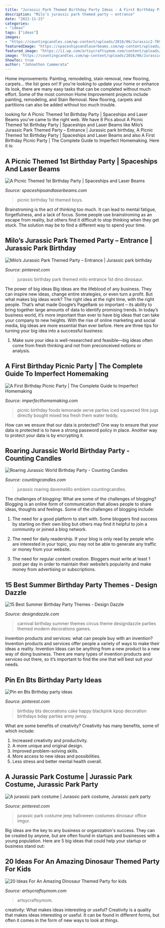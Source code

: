 ```yaml
---
title: "Jurassic Park Themed Birthday Party Ideas - A First Birthday Picnic Party"
description: "Milo’s jurassic park themed party – entrance"
date: "2022-11-23"
categories:
- "ideas"
tags: ["ideas"]
images:
- "https://countingcandles.com/wp-content/uploads/2016/06/Jurassic2-769x1024.jpg"
featuredImage: "https://spaceshipsandlaserbeams.com/wp-content/uploads/2015/09/picnic-themed-first-birthday-party-ideas-boys.jpg"
featured_image: "https://i1.wp.com/artsycraftsymom.com/content/uploads/2017/09/20-Ideas-For-An-Amazing-Dinosaur-Themed-Party-for-kids-pin.jpg?fit=700%2C1000&amp;ssl=1"
image: "https://countingcandles.com/wp-content/uploads/2016/06/Jurassic2-769x1024.jpg"
ShowToc: true
author: "Johnathon Cummerata"
---
```



Home improvements: Painting, remodeling, stain removal, new flooring, carpets... the list goes on!
If you're looking to update your home or enhance its look, there are many easy tasks that can be completed without much effort. Some of the most common Home Improvement projects include painting, remodeling, and Stain Removal. New flooring, carpets and partitions can also be added without too much trouble.

	

		
looking for A Picnic Themed 1st Birthday Party | Spaceships and Laser Beams you've came to the right web. We have 8 Pics about A Picnic Themed 1st Birthday Party | Spaceships and Laser Beams like Milo’s Jurassic Park Themed Party – Entrance | Jurassic park birthday, A Picnic Themed 1st Birthday Party | Spaceships and Laser Beams and also A First Birthday Picnic Party | The Complete Guide to Imperfect Homemaking. Here it is:
		
    
## A Picnic Themed 1st Birthday Party | Spaceships And Laser Beams

<img loading=lazy src="https://spaceshipsandlaserbeams.com/wp-content/uploads/2015/09/picnic-themed-first-birthday-party-ideas-boys.jpg" onerror="this.onerror=null;this.src='https://tse3.mm.bing.net/th?id=OIP.ydZ-6xpZ_0OltiajmMVu8wHaLH&amp;pid=15.1';" alt="A Picnic Themed 1st Birthday Party | Spaceships and Laser Beams">

_Source: spaceshipsandlaserbeams.com_

>picnic birthday 1st themed boys. 

	

Brainstroming is the act of thinking too much. It can lead to mental fatigue, forgetfulness, and a lack of focus. Some people use brainstroming as an escape from reality, but others find it difficult to stop thinking when they get stuck. The solution may be to find a different way to spend your time.

    
## Milo’s Jurassic Park Themed Party – Entrance | Jurassic Park Birthday

<img loading=lazy src="https://i.pinimg.com/736x/1f/13/3d/1f133d9dcf16bf00f38ab28319d6f25f.jpg" onerror="this.onerror=null;this.src='https://tse2.mm.bing.net/th?id=OIP.flgC6VkBdNqEwuAxd4o13AHaE8&amp;pid=15.1';" alt="Milo’s Jurassic Park Themed Party – Entrance | Jurassic park birthday">

_Source: pinterest.com_

>jurassic birthday park themed milo entrance 1st dino dinosaur. 

	

The power of big ideas
Big ideas are the lifeblood of any business. They can inspire new ideas, change entire strategies, or even turn a profit. But what makes big ideas work? The right idea at the right time, with the right people. That’s what made Google’s PageRank so important – its ability to bring together large amounts of data to identify promising trends.
In today’s business world, it’s more important than ever to have big ideas that can take your company to new heights. With the rise of online marketing and social media, big ideas are more essential than ever before. Here are three tips for turning your big idea into a successful business:

1) Make sure your idea is well-researched and feasible—big ideas often come from fresh thinking and not from preconceived notions or analysis.

    
## A First Birthday Picnic Party | The Complete Guide To Imperfect Homemaking

<img loading=lazy src="http://1.bp.blogspot.com/-8P54SEIcmFM/T-h--irYsQI/AAAAAAAADJw/qo0-wlXAw_o/s1600/picnic+12.JPG" onerror="this.onerror=null;this.src='https://tse4.mm.bing.net/th?id=OIP.NyPh0e_6R7qIB_Q-OmA8kAHaJ4&amp;pid=15.1';" alt="A First Birthday Picnic Party | The Complete Guide to Imperfect Homemaking">

_Source: imperfecthomemaking.com_

>picnic birthday foods lemonade serve parties iced squeezed litre jugs directly bought mixed tea fresh them water teddy. 

	

How can we ensure that our data is protected?
One way to ensure that your data is protected is to have a strong password policy in place. Another way to protect your data is by encrypting it.

    
## Roaring Jurassic World Birthday Party - Counting Candles

<img loading=lazy src="https://countingcandles.com/wp-content/uploads/2016/06/Jurassic2-769x1024.jpg" onerror="this.onerror=null;this.src='https://tse2.mm.bing.net/th?id=OIP.9GgYWz6Tr6WrSwxW8QIMRwHaJ3&amp;pid=15.1';" alt="Roaring Jurassic World Birthday Party - Counting Candles">

_Source: countingcandles.com_

>jurassic roaring davemelillo emblem countingcandles. 

	

The challenges of blogging: What are some of the challenges of blogging?
Blogging is an online form of communication that allows people to share ideas, thoughts and feelings. Some of the challenges of blogging include:
1. The need for a good platform to start with. Some bloggers find success by starting on their own blog but others may find it helpful to join a community or joined a blog network.

2. The need for daily readership. If your blog is only read by people who are interested in your topic, you may not be able to generate any traffic or money from your website.

3. The need for regular content creation. Bloggers must write at least 1 post per day in order to maintain their website’s popularity and make money from advertising or subscriptions.

    
## 15 Best Summer Birthday Party Themes - Design Dazzle

<img loading=lazy src="http://www.designdazzle.com/wp-content/uploads/2014/05/vintage_carnival_post_10-600x808.png" onerror="this.onerror=null;this.src='https://tse2.mm.bing.net/th?id=OIP.X3-TnoBaiS7zlfcTCng68gHaJ-&amp;pid=15.1';" alt="15 Best Summer Birthday Party Themes - Design Dazzle">

_Source: designdazzle.com_

>carnival birthday summer themes circus theme designdazzle parties themed modern decorations games. 

	

Invention products and services: what can people buy with an invention?
Invention products and services offer people a variety of ways to make their ideas a reality. Invention Ideas can be anything from a new product to a new way of doing business. There are many types of invention products and services out there, so it’s important to find the one that will best suit your needs.

    
## Pin En Bts Birthday Party Ideas

<img loading=lazy src="https://i.pinimg.com/736x/2e/ca/11/2eca11cab0735ed791590839d1f8d5c9.jpg" onerror="this.onerror=null;this.src='https://tse1.mm.bing.net/th?id=OIP.hexxhC_cL68TFFIm1224IgHaJ3&amp;pid=15.1';" alt="Pin en Bts Birthday party ideas">

_Source: pinterest.com_

>birthday bts decorations cake happy blackpink kpop decoration birthdays bday parties army jenny. 

	

What are some benefits of creativity?
Creativity has many benefits, some of which include: 
1. Increased creativity and productivity.
2. A more unique and original design.
3. Improved problem-solving skills.
4. More access to new ideas and possibilities. 
5. Less stress and better mental health overall.

    
## A Jurassic Park Costume | Jurassic Park Costume, Jurassic Park Party

<img loading=lazy src="https://i.pinimg.com/736x/49/3a/59/493a59f829d96135409c22e8a69ae8e5.jpg" onerror="this.onerror=null;this.src='https://tse2.mm.bing.net/th?id=OIP.xpKrIFxG7T8IXZ6lnwPRCgHaJ3&amp;pid=15.1';" alt="A jurassic park costume | Jurassic park costume, Jurassic park party">

_Source: pinterest.com_

>jurassic park costume jeep halloween costumes dinosaur office imgur. 

	

Big ideas are the key to any business or organization's success. They can be created by anyone, but are often found in startups and businesses with a young population. Here are 5 big ideas that could help your startup or business stand out: 

    
## 20 Ideas For An Amazing Dinosaur Themed Party For Kids

<img loading=lazy src="https://i1.wp.com/artsycraftsymom.com/content/uploads/2017/09/20-Ideas-For-An-Amazing-Dinosaur-Themed-Party-for-kids-pin.jpg?fit=700%2C1000&amp;ssl=1" onerror="this.onerror=null;this.src='https://tse1.mm.bing.net/th?id=OIP.MyvnZv0boAmIIndsDlKK_gHaKl&amp;pid=15.1';" alt="20 Ideas For An Amazing Dinosaur Themed Party for kids">

_Source: artsycraftsymom.com_

>artsycraftsymom. 

	

creativity: What makes ideas interesting or useful?
Creativity is a quality that makes ideas interesting or useful. It can be found in different forms, but often it comes in the form of new ways to look at things.

